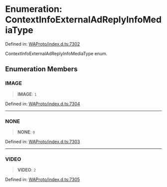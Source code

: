 # Enumeration: ContextInfoExternalAdReplyInfoMediaType

Defined in: [WAProto/index.d.ts:7302](https://github.com/Fokusdotid/Baileys/blob/4aa08196a497251af5be42856601e02d8a85cce8/WAProto/index.d.ts#L7302)

ContextInfoExternalAdReplyInfoMediaType enum.

## Enumeration Members

### IMAGE

> **IMAGE**: `1`

Defined in: [WAProto/index.d.ts:7304](https://github.com/Fokusdotid/Baileys/blob/4aa08196a497251af5be42856601e02d8a85cce8/WAProto/index.d.ts#L7304)

***

### NONE

> **NONE**: `0`

Defined in: [WAProto/index.d.ts:7303](https://github.com/Fokusdotid/Baileys/blob/4aa08196a497251af5be42856601e02d8a85cce8/WAProto/index.d.ts#L7303)

***

### VIDEO

> **VIDEO**: `2`

Defined in: [WAProto/index.d.ts:7305](https://github.com/Fokusdotid/Baileys/blob/4aa08196a497251af5be42856601e02d8a85cce8/WAProto/index.d.ts#L7305)
